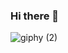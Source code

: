 ### Hi there 👋



![giphy (2)](https://user-images.githubusercontent.com/106177948/215270912-71250d88-65ed-464c-82ac-43b9f242f942.gif)
